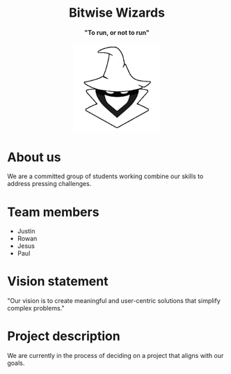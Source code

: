 <h1 align="center">Bitwise Wizards</h1>
<h4 align="center">"To run, or not to run"</h4>
<p align="center">
    <img src="team/Logo.png" alt="Bitwize Wizards Logo" width="200">
</p>

# About us
We are a committed group of students working combine our skills to address pressing challenges.

# Team members
- Justin
- Rowan
- Jesus
- Paul

# Vision statement
"Our vision is to create meaningful and user-centric solutions that simplify complex problems."

# Project description
We are currently in the process of deciding on a project that aligns with our goals.
